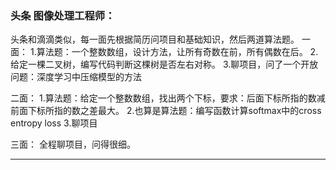 ### 头条 图像处理工程师：

头条和滴滴类似，每一面先根据简历问项目和基础知识，然后两道算法题。
一面：
1.算法题：一个整数数组，设计方法，让所有奇数在前，所有偶数在后。
2.给定一棵二叉树，编写代码判断这棵树是否左右对称。
3.聊项目，问了一个开放问题：深度学习中压缩模型的方法

二面：
1.算法题：给定一个整数数组，找出两个下标，要求：后面下标所指的数减前面下标所指的数之差最大。
2.也算是算法题：编写函数计算softmax中的cross entropy loss
3.聊项目

三面：
全程聊项目，问得很细。

---
